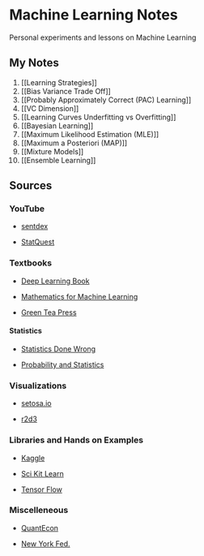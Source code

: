 # Machine Learning Notes

Personal experiments and lessons on Machine Learning

## My Notes

1. [[Learning Strategies]]
2. [[Bias Variance Trade Off]]
3. [[Probably Approximately Correct (PAC) Learning]]
4. [[VC Dimension]]
5. [[Learning Curves Underfitting vs Overfitting]]
6. [[Bayesian Learning]]
7. [[Maximum Likelihood Estimation (MLE)]]
8. [[Maximum a Posteriori (MAP)]]
9. [[Mixture Models]]
10. [[Ensemble Learning]]

## Sources

### YouTube

- [sentdex](https://www.youtube.com/playlist?list=PLQVvvaa0QuDfKTOs3Keq_kaG2P55YRn5v)

- [StatQuest](https://www.youtube.com/playlist?list=PLblh5JKOoLUICTaGLRoHQDuF_7q2GfuJF)

### Textbooks

- [Deep Learning Book](https://www.deeplearningbook.org/)

- [Mathematics for Machine Learning](https://mml-book.github.io/)

- [Green Tea Press](https://greenteapress.com/wp/)

#### Statistics

- [Statistics Done Wrong](https://statisticsdonewrong.com)

- [Probability and Statistics](https://www.probabilitycourse.com)

### Visualizations

- [setosa.io](https://setosa.io/#/)

- [r2d3](https://www.r2d3.us/)

### Libraries and Hands on Examples

- [Kaggle](https://www.kaggle.com/learn/intro-to-machine-learning)

- [Sci Kit Learn](https://scikit-learn.org/stable/tutorial/index.html)

- [Tensor Flow](https://www.tensorflow.org/tutorials)



### Miscelleneous

- [QuantEcon](https://quantecon.org/projects/#filter=lecture)

- [New York Fed.](https://frbny-dsge.github.io/DSGE.jl/latest/)
